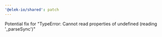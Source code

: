```yaml
---
'@elek-io/shared': patch
---
```


Potential fix for "TypeError: Cannot read properties of undefined (reading '\_parseSync')"
